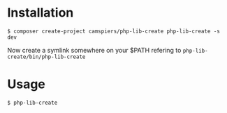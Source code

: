 # Installation

	$ composer create-project camspiers/php-lib-create php-lib-create -s dev

Now create a symlink somewhere on your $PATH refering to `php-lib-create/bin/php-lib-create`

# Usage

	$ php-lib-create

